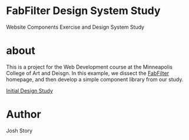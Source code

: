 # FabFilter Design System Study
Website Components Exercise and Design System Study

# about
This is a project for the Web Development course at the Minneapolis College of Art and Deisgn. In this example, we dissect the <a href="https:fabfilter.com">FabFilter</a> homepage, and then develop a simple component library from our study.

<a href="https://github.com/jlstory/components/blob/main/assets/index.html">Initial Design Study</a>

# Author 
Josh Story
